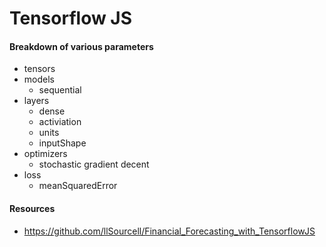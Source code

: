 # Tensorflow JS

#### Breakdown of various parameters

- tensors
- models
  - sequential
- layers
  - dense
  - activiation
  - units
  - inputShape
- optimizers
  - stochastic gradient decent
- loss
  - meanSquaredError

#### Resources
- https://github.com/llSourcell/Financial_Forecasting_with_TensorflowJS